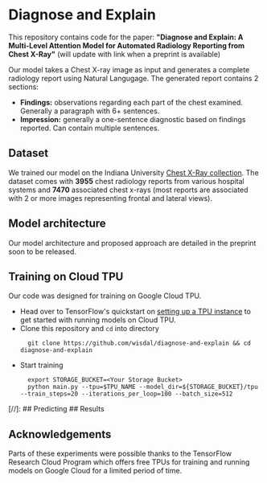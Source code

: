 # Diagnose and Explain

This repository contains code for the paper: **"Diagnose and Explain: A Multi-Level Attention Model for Automated Radiology Reporting from Chest X-Ray"** (will update with link when a preprint is available)

Our model takes a Chest X-ray image as input and generates a complete radiology report using Natural Langugage. The generated report contains 2 sections:
* **Findings:** observations regarding each part of the chest examined. Generally a paragraph with 6+ sentences.
* **Impression:** generally a one-sentence diagnostic based on findings reported. Can contain multiple sentences.

## Dataset

We trained our model on the Indiana University [Chest X-Ray collection](https://openi.nlm.nih.gov/faq.php). The dataset
comes with **3955** chest radiology reports from various hospital systems and **7470** associated chest x-rays 
(most reports are associated with 2 or more images representing frontal and lateral views).

## Model architecture


Our model architecture and proposed approach are detailed in the preprint soon to be released.

## Training on Cloud TPU

Our code was designed for training on Google Cloud TPU.

* Head over to TensorFlow's quickstart on [setting up a TPU instance](https://cloud.google.com/tpu/docs/quickstart) to get started with running models on Cloud TPU.
* Clone this repository and `cd` into directory 
  ```
	git clone https://github.com/wisdal/diagnose-and-explain && cd diagnose-and-explain
  ```
* Start training
  ```
    export STORAGE_BUCKET=<Your Storage Bucket>
    python main.py --tpu=$TPU_NAME --model_dir=${STORAGE_BUCKET}/tpu --train_steps=20 --iterations_per_loop=100 --batch_size=512
  ```
[//]: ## Predicting ## Results
## Acknowledgements

Parts of these experiments were possible thanks to the TensorFlow Research Cloud Program which offers free TPUs for training and running models on Google Cloud for a limited period of time.